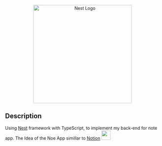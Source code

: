 <p align="center">
  <a href="http://nestjs.com/" target="blank"><img src="https://nestjs.com/img/logo_text.svg" width="320" alt="Nest Logo" /></a>
</p>


## Description

Using [Nest](https://github.com/nestjs/nest) framework with TypeScript, to implement my back-end for note app.
The Idea of the Noe App simillar to [Notion](https://www.notion.so/) 
<a href="url"><img src="https://files.fm/u/banhfjksd#/view/gqme4qkgp"  height="30" width="30" ></a>
